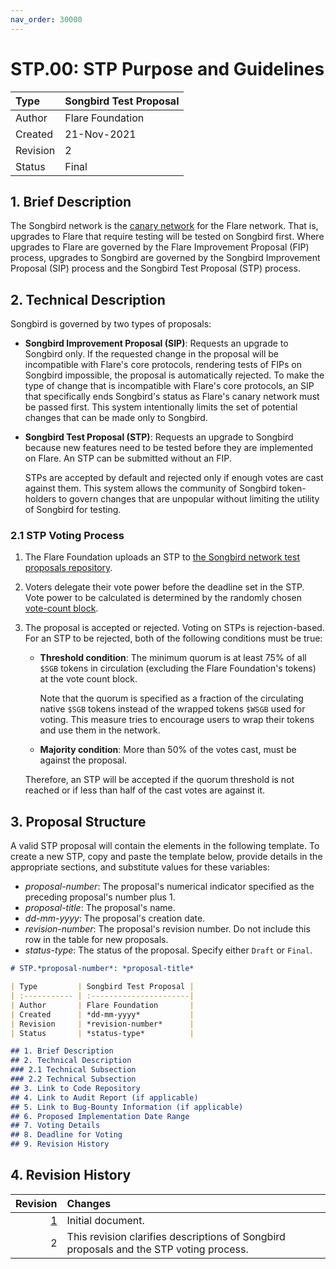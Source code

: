 ```yaml
---
nav_order: 30000
---
```


# STP.00: STP Purpose and Guidelines

| Type         | Songbird Test Proposal |
| :----------- | :----------------------|
| Author       | Flare Foundation       |
| Created      | 21-Nov-2021            |
| Revision     | 2                      |
| Status       | Final                  |

## 1. Brief Description

The Songbird network is the [canary network](https://docs.flare.network/tech/glossary/#canary_network) for the Flare network.
That is, upgrades to Flare that require testing will be tested on Songbird first.
Where upgrades to Flare are governed by the Flare Improvement Proposal (FIP) process, upgrades to Songbird are governed by the Songbird Improvement Proposal (SIP) process and the Songbird Test Proposal (STP) process.

## 2. Technical Description

Songbird is governed by two types of proposals:

* **Songbird Improvement Proposal (SIP)**: Requests an upgrade to Songbird only.
  If the requested change in the proposal will be incompatible with Flare's core protocols, rendering tests of FIPs on Songbird impossible, the proposal is automatically rejected.
  To make the type of change that is incompatible with Flare's core protocols, an SIP that specifically ends Songbird's status as Flare's canary network must be passed first.
  This system intentionally limits the set of potential changes that can be made only to Songbird.

* **Songbird Test Proposal (STP)**: Requests an upgrade to Songbird because new features need to be tested before they are implemented on Flare.
  An STP can be submitted without an FIP.

  STPs are accepted by default and rejected only if enough votes are cast against them.
  This system allows the community of Songbird token-holders to govern changes that are unpopular without limiting the utility of Songbird for testing.

### 2.1 STP Voting Process

1. The Flare Foundation uploads an STP to [the Songbird network test proposals repository](https://github.com/flare-foundation/private-governance-proposals).
2. Voters delegate their vote power before the deadline set in the STP.
Vote power to be calculated is determined by the randomly chosen [vote-count block](https://docs.flare.network/tech/governance/#the-vote-count-block).
3. The proposal is accepted or rejected.
Voting on STPs is rejection-based.
For an STP to be rejected, both of the following conditions must be true:

   * **Threshold condition**: The minimum quorum is at least 75% of all `$SGB` tokens in circulation (excluding the Flare Foundation's tokens) at the vote count block.

     Note that the quorum is specified as a fraction of the circulating native `$SGB` tokens instead of the wrapped tokens `$WSGB` used for voting.
     This measure tries to encourage users to wrap their tokens and use them in the network.

   * **Majority condition**: More than 50% of the votes cast, must be against the proposal.

   Therefore, an STP will be accepted if the quorum threshold is not reached or if less than half of the cast votes are against it.

## 3. Proposal Structure

A valid STP proposal will contain the elements in the following template.
To create a new STP, copy and paste the template below, provide details in the appropriate sections, and substitute values for these variables:

* *proposal-number*: The proposal's numerical indicator specified as the preceding proposal's number plus 1.
* *proposal-title*: The proposal's name.
* *dd-mm-yyyy*: The proposal's creation date.
* *revision-number*: The proposal's revision number. Do not include this row in the table for new proposals.
* *status-type*: The status of the proposal. Specify either `Draft` or `Final`.

```markdown
# STP.*proposal-number*: *proposal-title*

| Type         | Songbird Test Proposal |
| :----------- | :----------------------|
| Author       | Flare Foundation       |
| Created      | *dd-mm-yyyy*           |
| Revision     | *revision-number*      |
| Status       | *status-type*          |

## 1. Brief Description
## 2. Technical Description
### 2.1 Technical Subsection
### 2.2 Technical Subsection
## 3. Link to Code Repository
## 4. Link to Audit Report (if applicable)
## 5. Link to Bug-Bounty Information (if applicable)
## 6. Proposed Implementation Date Range
## 7. Voting Details
## 8. Deadline for Voting
## 9. Revision History
```

## 4. Revision History

|  Revision | Changes                                                                                       |
| --------: | :-------------------------------------------------------------------------------------------- |
| [1][rev1] | Initial document.                                                                             |
|         2 | This revision clarifies descriptions of Songbird proposals and the STP voting process.        |

[rev1]: https://github.com/flare-foundation/governance-proposals/blob/0b44501/STP/STP_0.md
